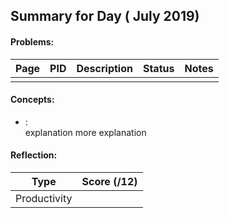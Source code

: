 ## Summary for Day <daynum> (<day> July 2019)

#### Problems:
|  Page  |  PID  |  Description  |  Status  | Notes |
|-------:|-------|---------------|:--------:|-------|
<page> | <pid> | <pdesc a few words> | <stat>

#### Concepts:
- **<name>**: <summary goes here>
    explanation
    more explanation

#### Reflection:
|  Type  |  Score (/12)  |
|--------|:-------------:|
Productivity | <score>
